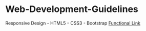 # Web-Development-Guidelines
Responsive Design - HTML5 - CSS3 - Bootstrap
<a href="http://kickassbrocksamson.github.io/Web-Development-Guidelines">Functional Link</a>
